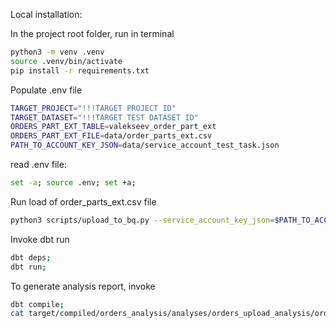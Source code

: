 Local installation:

In the project root folder, run in terminal

```sh
python3 -m venv .venv
source .venv/bin/activate
pip install -r requirements.txt
```

Populate .env file

```sh
TARGET_PROJECT="!!!TARGET PROJECT ID"
TARGET_DATASET="!!!TARGET TEST DATASET ID"
ORDERS_PART_EXT_TABLE=valekseev_order_part_ext
ORDERS_PART_EXT_FILE=data/order_parts_ext.csv
PATH_TO_ACCOUNT_KEY_JSON=data/service_account_test_task.json
```

read .env file:
```sh
set -a; source .env; set +a;
```

Run load of order_parts_ext.csv file
```sh
python3 scripts/upload_to_bq.py --service_account_key_json=$PATH_TO_ACCOUNT_KEY_JSON --filename=$ORDERS_PART_EXT_FILE --dataset=$TARGET_DATASET --table=$ORDERS_PART_EXT_TABLE --date_column in_production_at
```

Invoke dbt run

```sh
dbt deps;
dbt run;
```

To generate analysis report, invoke
```sh
dbt compile;
cat target/compiled/orders_analysis/analyses/orders_upload_analysis/orders_upload_analysis_revenue.sql | bq query
```